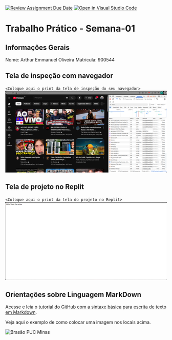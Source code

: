 [![Review Assignment Due Date](https://classroom.github.com/assets/deadline-readme-button-22041afd0340ce965d47ae6ef1cefeee28c7c493a6346c4f15d667ab976d596c.svg)](https://classroom.github.com/a/2vKxdDNy)
[![Open in Visual Studio Code](https://classroom.github.com/assets/open-in-vscode-2e0aaae1b6195c2367325f4f02e2d04e9abb55f0b24a779b69b11b9e10269abc.svg)](https://classroom.github.com/online_ide?assignment_repo_id=20075561&assignment_repo_type=AssignmentRepo)
# Trabalho Prático - Semana-01

## Informações Gerais

Nome: Arthur Emmanuel Oliveira
Matricula: 900544

## Tela de inspeção com navegador

`<Coloque aqui o print da tela de inspeção do seu navegador>`
![Print de Inspeção do Navegador](images/screenshotTelaDeInspecao.png)

## Tela de projeto no Replit

`<Coloque aqui o print da tela do projeto no Replit>`
![Print de Inspeção do Navegador](images/screenshotHelloWord.png)


## Orientações sobre Linguagem MarkDown

Acesse e leia o [tutorial do GitHub com a sintaxe básica para escrita de texto em Markdown](https://docs.github.com/pt/get-started/writing-on-github/getting-started-with-writing-and-formatting-on-github/basic-writing-and-formatting-syntax).

Veja aqui o exemplo de como colocar uma imagem nos locais acima. 

![Brasão PUC Minas](images/brasao_puc.png)
